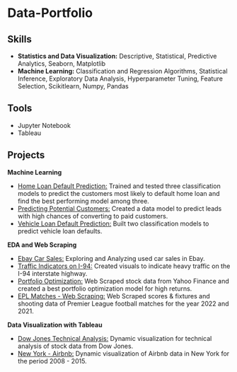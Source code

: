 # **Data-Portfolio**

## **Skills**
* **Statistics and Data Visualization:** Descriptive, Statistical, Predictive Analytics, Seaborn, Matplotlib
* **Machine Learning:** Classification and Regression Algorithms, Statistical Inference, Exploratory Data Analysis, Hyperparameter Tuning, Feature Selection, Scikitlearn, Numpy, Pandas

## **Tools**
* Jupyter Notebook
* Tableau

## **Projects**
**Machine Learning**
* [Home Loan Default Prediction:](https://github.com/RohithVasu/Data-Portfolio/blob/main/Machine%20Learning/Home%20Loan%20Default%20Prediction.ipynb) Trained and tested three classification models to predict the customers most likely to default home loan and find the best performing model among three.
* [Predicting Potential Customers:](https://github.com/RohithVasu/Data-Portfolio/blob/main/Machine%20Learning/Predicting%20Potential%20Customers.ipynb) Created a data model to predict leads with high chances of converting to paid customers.
* [Vehicle Loan Default Prediction:](https://github.com/RohithVasu/Data-Portfolio/blob/main/Machine%20Learning/Vehicle%20Loan%20Default%20Prediction.ipynb) Built two classification models to predict vehicle loan defaults. 

**EDA and Web Scraping**
* [Ebay Car Sales:](https://github.com/RohithVasu/Data-Portfolio/blob/main/EDA%20and%20Web%20Scraping/Exploring%20Ebay%20Car%20Sales.ipynb) Exploring and Analyzing used car sales in Ebay.
* [Traffic Indicators on I-94:](https://github.com/RohithVasu/Data-Portfolio/blob/main/EDA%20and%20Web%20Scraping/Finding%20Heavy%20Traffic%20Indicators%20on%20I-94.ipynb) Created visuals to indicate heavy traffic on the I-94 interstate highway.
* [Portfolio Optimization:](https://github.com/RohithVasu/Data-Portfolio/blob/main/EDA%20and%20Web%20Scraping/Portfolio%20Optimization.ipynb) Web Scraped stock data from Yahoo Finance and created a best portfolio optimization model for high returns.
* [EPL Matches - Web Scraping:](https://github.com/RohithVasu/Data-Portfolio/blob/main/EDA%20and%20Web%20Scraping/Web%20Scraping%20Football%20Matches.ipynb) Web Scraped scores & fixtures and shooting data of Premier League football matches for the year 2022 and 2021.

**Data Visualization with Tableau**
* [Dow Jones Technical Analysis:](https://public.tableau.com/app/profile/rohith7195/viz/DowJonesTechnicalAnalysis_16753378698510/DowJonesTechnialAnalysis) Dynamic visualization for technical analysis of stock data from Dow Jones.
* [New York - Airbnb:](https://public.tableau.com/app/profile/rohith7195/viz/NewYork-Airbnb/NYAirbnb) Dynamic visualization of Airbnb data in New York for the period 2008 - 2015.

